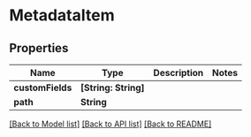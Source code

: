 # MetadataItem

## Properties

Name | Type | Description | Notes
------------ | ------------- | ------------- | -------------
**customFields** | **[String: String]** |  | 
**path** | **String** |  | 

[[Back to Model list]](../README.md#documentation-for-models) [[Back to API list]](../README.md#documentation-for-api-endpoints) [[Back to README]](../README.md)


